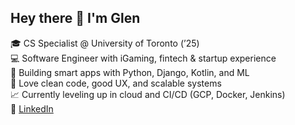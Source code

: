 ## Hey there 👋 I'm Glen

🎓 CS Specialist @ University of Toronto (’25)  
💻 Software Engineer with iGaming, fintech & startup experience  
🧠 Building smart apps with Python, Django, Kotlin, and ML  
🚀 Love clean code, good UX, and scalable systems  
📈 Currently leveling up in cloud and CI/CD (GCP, Docker, Jenkins)  
🔗 [LinkedIn](https://www.linkedin.com/in/glen-jeremy-1b5938169/)
